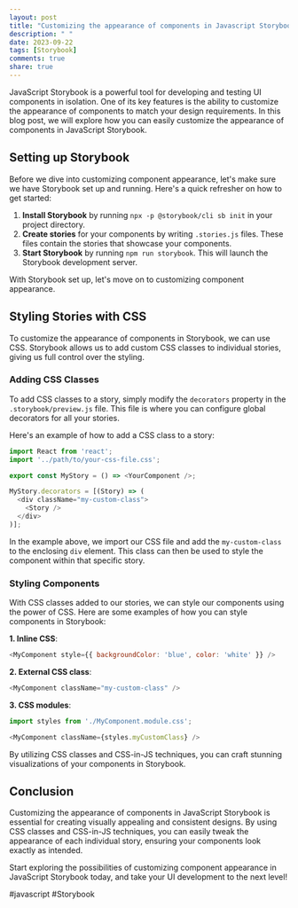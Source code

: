 ```yaml
---
layout: post
title: "Customizing the appearance of components in Javascript Storybook"
description: " "
date: 2023-09-22
tags: [Storybook]
comments: true
share: true
---
```


JavaScript Storybook is a powerful tool for developing and testing UI components in isolation. One of its key features is the ability to customize the appearance of components to match your design requirements. In this blog post, we will explore how you can easily customize the appearance of components in JavaScript Storybook.

## Setting up Storybook

Before we dive into customizing component appearance, let's make sure we have Storybook set up and running. Here's a quick refresher on how to get started:

1. **Install Storybook** by running `npx -p @storybook/cli sb init` in your project directory.
2. **Create stories** for your components by writing `.stories.js` files. These files contain the stories that showcase your components.
3. **Start Storybook** by running `npm run storybook`. This will launch the Storybook development server.

With Storybook set up, let's move on to customizing component appearance.

## Styling Stories with CSS

To customize the appearance of components in Storybook, we can use CSS. Storybook allows us to add custom CSS classes to individual stories, giving us full control over the styling.

### Adding CSS Classes

To add CSS classes to a story, simply modify the `decorators` property in the `.storybook/preview.js` file. This file is where you can configure global decorators for all your stories.

Here's an example of how to add a CSS class to a story:

```javascript
import React from 'react';
import '../path/to/your-css-file.css';

export const MyStory = () => <YourComponent />;

MyStory.decorators = [(Story) => (
  <div className="my-custom-class">
    <Story />
  </div>
)];
```

In the example above, we import our CSS file and add the `my-custom-class` to the enclosing `div` element. This class can then be used to style the component within that specific story.

### Styling Components

With CSS classes added to our stories, we can style our components using the power of CSS. Here are some examples of how you can style components in Storybook:

**1. Inline CSS**:
```javascript
<MyComponent style={{ backgroundColor: 'blue', color: 'white' }} />
```

**2. External CSS class**:
```javascript
<MyComponent className="my-custom-class" />
```

**3. CSS modules**:
```javascript
import styles from './MyComponent.module.css';

<MyComponent className={styles.myCustomClass} />
```

By utilizing CSS classes and CSS-in-JS techniques, you can craft stunning visualizations of your components in Storybook.

## Conclusion

Customizing the appearance of components in JavaScript Storybook is essential for creating visually appealing and consistent designs. By using CSS classes and CSS-in-JS techniques, you can easily tweak the appearance of each individual story, ensuring your components look exactly as intended.

Start exploring the possibilities of customizing component appearance in JavaScript Storybook today, and take your UI development to the next level!

#javascript #Storybook